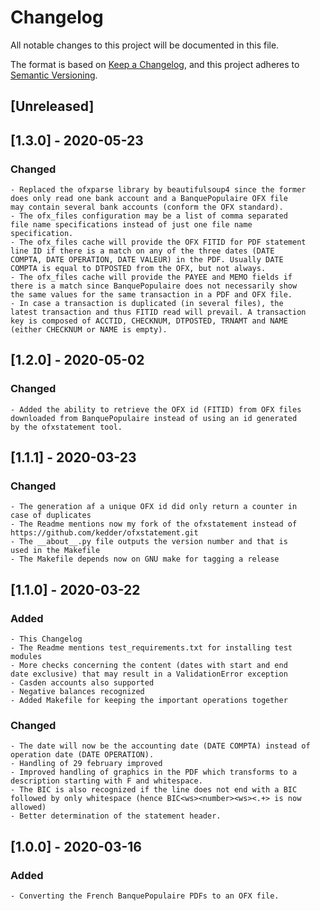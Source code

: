 # Changelog

All notable changes to this project will be documented in this file.

The format is based on [Keep a Changelog](https://keepachangelog.com/en/1.0.0/),
and this project adheres to [Semantic Versioning](https://semver.org/spec/v2.0.0.html).

## [Unreleased]

## [1.3.0] - 2020-05-23

### Changed

	- Replaced the ofxparse library by beautifulsoup4 since the former
	does only read one bank account and a BanquePopulaire OFX file
	may contain several bank accounts (conform the OFX standard).
	- The ofx_files configuration may be a list of comma separated
	file name specifications instead of just one file name
	specification.
	- The ofx_files cache will provide the OFX FITID for PDF statement
	line ID if there is a match on any of the three dates (DATE
	COMPTA, DATE OPERATION, DATE VALEUR) in the PDF. Usually DATE
	COMPTA is equal to DTPOSTED from the OFX, but not always.
	- The ofx_files cache will provide the PAYEE and MEMO fields if
	there is a match since BanquePopulaire does not necessarily show
	the same values for the same transaction in a PDF and OFX file.
	- In case a transaction is duplicated (in several files), the
	latest transaction and thus FITID read will prevail. A transaction
	key is composed of ACCTID, CHECKNUM, DTPOSTED, TRNAMT and NAME
	(either CHECKNUM or NAME is empty).

## [1.2.0] - 2020-05-02

### Changed

	- Added the ability to retrieve the OFX id (FITID) from OFX files
	downloaded from BanquePopulaire instead of using an id generated
	by the ofxstatement tool.

## [1.1.1] - 2020-03-23

### Changed

	- The generation af a unique OFX id did only return a counter in
	case of duplicates
	- The Readme mentions now my fork of the ofxstatement instead of
	https://github.com/kedder/ofxstatement.git
	- The __about__.py file outputs the version number and that is
	used in the Makefile
	- The Makefile depends now on GNU make for tagging a release

## [1.1.0] - 2020-03-22

### Added

	- This Changelog
	- The Readme mentions test_requirements.txt for installing test modules
	- More checks concerning the content (dates with start and end
	date exclusive) that may result in a ValidationError exception
	- Casden accounts also supported
	- Negative balances recognized
	- Added Makefile for keeping the important operations together

### Changed

	- The date will now be the accounting date (DATE COMPTA) instead of operation date (DATE OPERATION).
	- Handling of 29 february improved
	- Improved handling of graphics in the PDF which transforms to a
	description starting with F and whitespace.
	- The BIC is also recognized if the line does not end with a BIC
	followed by only whitespace (hence BIC<ws><number><ws><.+> is now
	allowed)
	- Better determination of the statement header.

## [1.0.0] - 2020-03-16

### Added

	- Converting the French BanquePopulaire PDFs to an OFX file.
